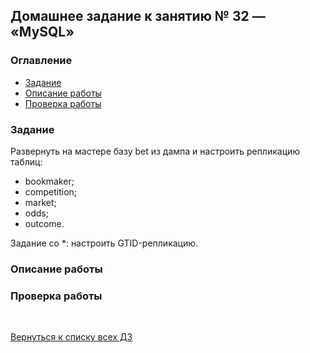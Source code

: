 ## Домашнее задание к занятию № 32 — «MySQL»    <!-- omit in toc -->

### Оглавление  <!-- omit in toc -->

- [Задание](#задание)
- [Описание работы](#описание-работы)
- [Проверка работы](#проверка-работы)

### Задание

Развернуть на мастере базу bet из дампа и настроить репликацию таблиц:
  - bookmaker;
  - competition;
  - market;
  - odds;
  - outcome.

Задание со *: настроить GTID-репликацию.

### Описание работы



### Проверка работы



<br/>

[Вернуться к списку всех ДЗ](../README.md)
